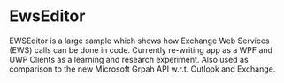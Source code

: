 # EwsEditor
EWSEditor is a large sample which shows how Exchange Web Services (EWS) calls can be done in code.
Currently re-writing app as a WPF and UWP Clients as a learning and research experiment. Also used as comparison to the new Microsoft Grpah API
w.r.t. Outlook and Exchange.

